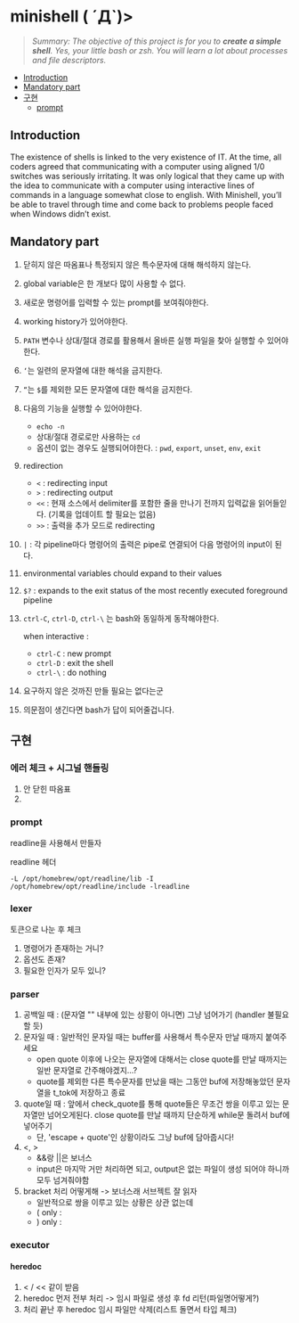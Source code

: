 # minishell ( ´Д`)>

> _Summary: The objective of this project is for you to **create a simple shell**. Yes, your
little bash or zsh. You will learn a lot about processes and file descriptors._

- [Introduction](#introduction)
- [Mandatory part](#mandatory-part)
- [구현](#구현)
	- [prompt](#prompt)

## Introduction

The existence of shells is linked to the very existence of IT. At the time, all coders agreed
that communicating with a computer using aligned 1/0 switches was seriously
irritating. It was only logical that they came up with the idea to communicate with
a computer using interactive lines of commands in a language somewhat close
to english.
With Minishell, you’ll be able to travel through time and come back to problems
people faced when Windows didn’t exist.


## Mandatory part

1. 닫히지 않은 따옴표나 특정되지 않은 특수문자에 대해 해석하지 않는다.
2. global variable은 한 개보다 많이 사용할 수 없다.
3. 새로운 명령어를 입력할 수 있는 prompt를 보여줘야한다.
4. working history가 있어야한다.
5. `PATH` 변수나 상대/절대 경로를 활용해서 올바른 실행 파일을 찾아 실행할 수 있어야 한다.
6. `‘`는 일련의 문자열에 대한 해석을 금지한다.
7. `“`는 `$`를 제외한 모든 문자열에 대한 해석을 금지한다.
8. 다음의 기능을 실행할 수 있어야한다.
    - `echo -n`
    - 상대/절대 경로로만 사용하는 `cd`
    - 옵션이 없는 경우도 실행되어야한다. : `pwd`, `export`, `unset`, `env`, `exit`
9. redirection
    - `<` : redirecting input
    - `>` : redirecting output
    - `<<` : 현재 소스에서 delimiter를 포함한 줄을 만나기 전까지 입력값을 읽어들읻다. 
          (기록을 업데이트 할 필요는 없음)
    - `>>` : 출력을 추가 모드로 redirecting
10. `|` : 각 pipeline마다 명령어의 출력은 pipe로 연결되어 다음 명령어의 input이 된다.
11. environmental variables chould expand to their values
12. `$?` : expands to the exit status of the most recently executed foreground pipeline
13. `ctrl-C`, `ctrl-D`, `ctrl-\` 는 bash와 동일하게 동작해야한다.
    
    when interactive :
    
    - `ctrl-C` : new prompt
    - `ctrl-D` : exit the shell
    - `ctrl-\` : do nothing
14. 요구하지 않은 것까진 만들 필요는 없다는군
15. 의문점이 생긴다면 bash가 답이 되어줄겁니다.

## 구현

### 에러 체크 + 시그널 핸들링

1. 안 닫힌 따옴표
2. 

### prompt

readline을 사용해서 만들자

readline 헤더
	
	-L /opt/homebrew/opt/readline/lib -I /opt/homebrew/opt/readline/include -lreadline

### lexer

토큰으로 나눈 후 체크
1. 명령어가 존재하는 거니?
2. 옵션도 존재?
3. 필요한 인자가 모두 있니?

### parser

1. 공백일 때 : (문자열 "" 내부에 있는 상황이 아니면) 그냥 넘어가기 (handler 불필요할 듯)
2. 문자일 때 : 일반적인 문자일 때는 buffer를 사용해서 특수문자 만날 때까지 붙여주세요
    - open quote 이후에 나오는 문자열에 대해서는 close quote를 만날 때까지는 일반 문자열로 간주해야겠지...?
    - quote를 제외한 다른 특수문자를 만났을 때는 그동안 buf에 저장해놓았던 문자열을 t_tok에 저장하고 종료 
3. quote일 때 : 앞에서 check_quote를 통해 quote들은 무조건 쌍을 이루고 있는 문자열만 넘어오게된다. close quote를 만날 때까지 단순하게 while문 돌려서 buf에 넣어주기
    - 단, 'escape + quote'인 상황이라도 그냥 buf에 담아줍시다!
4. <, >
    - &&랑 ||은 보너스
    - input은 마지막 거만 처리하면 되고, output은 없는 파일이 생성 되어야 하니까 모두 넘겨줘야함
5. bracket 처리 어떻게해 -> 보너스래 서브젝트 잘 읽자
    - 일반적으로 쌍을 이루고 있는 상황은 상관 없는데
    - ( only : 
    - ) only :

### executor

#### heredoc

1. < / << 같이 받음
2. heredoc 먼저 전부 처리 -> 임시 파일로 생성 후 fd 리턴(파일명어떻게?)
3. 처리 끝난 후 heredoc 임시 파일만 삭제(리스트 돌면서 타입 체크)